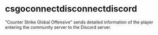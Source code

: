# csgoconnectdisconnectdiscord
"Counter Strike Global Offensive" sends detailed information of the player entering the community server to the Discord server.
